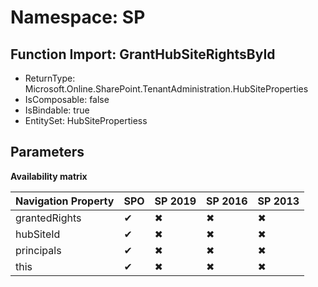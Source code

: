 # Namespace: SP

## Function Import: GrantHubSiteRightsById

- ReturnType: Microsoft.Online.SharePoint.TenantAdministration.HubSiteProperties
- IsComposable: false
- IsBindable: true
- EntitySet: HubSitePropertiess

## Parameters

**Availability matrix**

Navigation Property | SPO | SP 2019 | SP 2016 | SP 2013
----------|-----|---------|---------|--------
grantedRights | ✔ | ✖ | ✖ | ✖
hubSiteId | ✔ | ✖ | ✖ | ✖
principals | ✔ | ✖ | ✖ | ✖
this | ✔ | ✖ | ✖ | ✖
